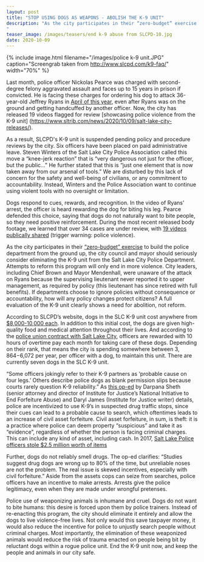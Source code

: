 ```yaml
---
layout: post
title: "STOP USING DOGS AS WEAPONS - ABOLISH THE K-9 UNIT"
description: "As the city participates in their “zero-budget” exercise to build the police department from the ground up, the city council and mayor should seriously consider eliminating the K-9 unit from the Salt Lake City Police Department. Attempts to reform this program will only end in more violence. City leaders, including Chief Brown and Mayor Mendenhall, were unaware of the attack on Ryans because the supervising lieutenant never reported it to upper management, as required by policy (this lieutenant has since retired with full benefits). If departments choose to ignore policies without consequence or accountability, how will any policy changes protect citizens? A full evaluation of the K-9 unit clearly shows a need for abolition, not reform. 
"
teaser_image: /images/teasers/end k-9 abuse from SLCPD-10.jpg
date: 2020-10-09
---
```


{% include image.html
  filename="/images/police k-9 unit.JPG"
  caption="Screengrab taken from http://www.slcpd.com/k9-faq/"
  width="70%"
%}

Last month, police officer Nickolas Pearce was charged with second-degree felony aggravated assault and faces up to 15 years in prison if convicted. He is facing these charges for ordering his dog to attack 36-year-old Jeffrey Ryans in [April of this year](https://www.sltrib.com/news/2020/09/16/salt-lake-city-officer/), even after Ryans was on the ground and getting handcuffed by another officer. Now, the city has released 19 videos flagged for review [showcasing police violence from the K-9 unit] (https://www.sltrib.com/news/2020/10/09/salt-lake-city-releases/).

As a result, SLCPD's K-9 unit is suspended pending policy and procedure reviews by the city. Six officers have been placed on paid administrative leave. Steven Winters of the Salt Lake City Police Association called this move a “knee-jerk reaction” that is “very dangerous not just for the officer, but the public…" He further stated that this is “just one element that is now taken away from our arsenal of tools.” We are disturbed by this lack of concern for the safety and well-being of civilians, or any commitment to accountability.  Instead, Winters and the Police Association want to continue using violent tools with no oversight or limitation.

Dogs respond to cues, rewards, and recognition. In the video of Ryans’ arrest, the officer is heard rewarding the dog for biting his leg. Pearce defended this choice, saying that dogs do not naturally want to bite people, so they need positive reinforcement. During the most recent released body footage, we learned that over 34 cases are under review, with [19 videos publically shared](https://www.youtube.com/playlist?list=PLXdVpWLRXuaub6se0weccW4dCyMdWU9KE) (trigger warning: police violence). 

As the city participates in their [“zero-budget” exercise](https://www.slc.gov/blog/2020/06/16/council-slc-council-approves-notable-budget-actions/) to build the police department from the ground up, the city council and mayor should seriously consider eliminating the K-9 unit from the Salt Lake City Police Department. Attempts to reform this program will only end in more violence. City leaders, including Chief Brown and Mayor Mendenhall, were unaware of the attack on Ryans because the supervising lieutenant never reported it to upper management, as required by policy (this lieutenant has since retired with full benefits). If departments choose to ignore policies without consequence or accountability, how will any policy changes protect citizens? A full evaluation of the K-9 unit clearly shows a need for abolition, not reform.

According to SLCPD’s website, dogs in the SLC K-9 unit cost anywhere from [$8,000-10,000 each](http://www.slcpd.com/k9-faq/). In addition to this initial cost, the dogs are given high-quality food and medical attention throughout their lives. And according to the [police union contract with Salt Lake City](http://www.slcdocs.com/hr/Police_MOU_2017.pdf), officers are rewarded with 10 hours of overtime pay each month for taking care of these dogs. Depending on their rank, that means the city is spending somewhere between $3,864-$6,072 per year, per officer with a dog, to maintain this unit. There are currently seven dogs in the SLC K-9 unit.

“Some officers jokingly refer to their K-9 partners as ‘probable cause on four legs.’ Others describe police dogs as blank permission slips because courts rarely question K-9 reliability.” As [this op-ed](https://www.sltrib.com/opinion/commentary/2020/05/16/darpana-sheth-daryl-james/) by Darpana Sheth (senior attorney and director of Institute for Justice’s National Initiative to End Forfeiture Abuse) and Daryl James (Institute for Justice writer) details, police are incentivized to use K-9’s in suspected drug traffic stops, since their cues can lead to a probable cause to search, which oftentimes leads to an increase of civil asset forfeiture. Civil asset forfeiture, in sum, is theft: it is a practice where police can deem property “suspicious” and take it as “evidence”, regardless of whether the person is facing criminal charges. This can include any kind of asset, including cash. In 2017, [Salt Lake Police officers stole $2.5 million worth of items](https://www.sltrib.com/news/2018/07/02/utah-police-can-take-cash/) 

Further, dogs do not reliably smell drugs. The op-ed clarifies: “Studies suggest drug dogs are wrong up to 80% of the time, but unreliable noses are not the problem. The real issue is skewed incentives, especially with civil forfeiture.” Aside from the assets cops can seize from searches, police officers have an incentive to make arrests. Arrests give the police legitimacy, even when they are made under wrongful pretenses. 

Police use of weaponizing animals is inhumane and cruel. Dogs do not want to bite humans: this desire is forced upon them by police trainers. Instead of re-enacting this program, the city should eliminate it entirely and allow the dogs to live violence-free lives. Not only would this save taxpayer money, it would also reduce the incentive for police to unjustly search people without criminal charges. Most importantly, the elimination of these weaponized animals would reduce the risk of trauma enacted on people being bit by reluctant dogs within a rogue police unit. End the K-9 unit now, and keep the people and animals in our city safe.
